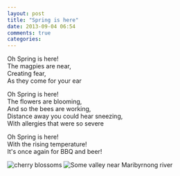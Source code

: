 ```yaml
---
layout: post
title: "Spring is here"
date: 2013-09-04 06:54
comments: true
categories: 
---
```


Oh Spring is here!<br/>
The magpies are near,<br/>
Creating fear,<br/>
As they come for your ear


Oh Spring is here!<br/>
The flowers are blooming,<br/>
And so the bees are working,<br/>
Distance away you could hear sneezing,<br/>
With allergies that were so severe<br/>


Oh Spring is here!<br/>
With the rising temperature!<br/>
It's once again for BBQ and beer!<br/>


<img src="http://farm8.staticflickr.com/7446/9616678249_7fdbc4c8d6_z.jpg" alt="cherry blossoms" />

<img src="http://farm3.staticflickr.com/2814/9648659781_d949d71bfc_z.jpg" alt="Some valley near Maribyrnong river" />